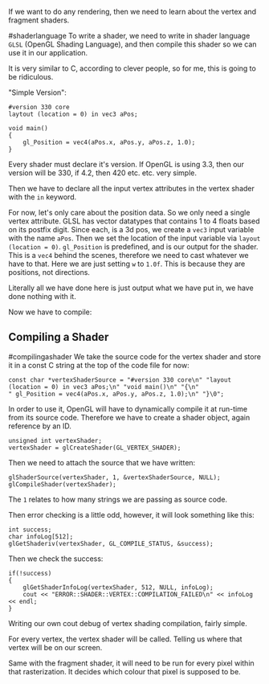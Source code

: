 If we want to do any rendering, then we need to learn about the vertex and fragment shaders. 

#shaderlanguage
To write a shader, we need to write in shader language `GLSL` (OpenGL Shading Language), and then compile this shader so we can use it in our application. 

It is very similar to C, according to clever people, so for me, this is going to be ridiculous. 

"Simple Version": 
```
#version 330 core
laytout (location = 0) in vec3 aPos;

void main() 
{ 
	gl_Position = vec4(aPos.x, aPos.y, aPos.z, 1.0);
}
```

Every shader must declare it's version.
If OpenGL is using 3.3, then our version will be 330, if 4.2, then 420 etc. etc. very simple. 

Then we have to declare all the input vertex attributes in the vertex shader with the `in` keyword. 

For now, let's only care about the position data. 
So we only need a single vertex attribute. 
GLSL has vector datatypes that contains 1 to 4 floats based on its postfix digit. 
Since each, is a 3d pos, we create a `vec3` input variable with the name `aPos`. 
Then we set the location of the input variable via `layout (location = 0)`. 
`gl_Position` is predefined, and is our output for the shader. 
This is a `vec4` behind the scenes, therefore we need to cast whatever we have to that. 
Here we are just setting `w` to `1.0f`. This is because they are positions, not directions. 

Literally all we have done here is just output what we have put in, we have done nothing with it. 

Now we have to compile: 
## Compiling a Shader
#compilingashader
We take the source code for the vertex shader and store it in a const C string at the top of the code file for now:
```
const char *vertexShaderSource = "#version 330 core\n" "layout (location = 0) in vec3 aPos;\n" "void main()\n" "{\n" 
" gl_Position = vec4(aPos.x, aPos.y, aPos.z, 1.0);\n" "}\0";
```

In order to use it, OpenGL will have to dynamically compile it at run-time from its source code. 
Therefore we have to create a shader object, again reference by an ID. 
```
unsigned int vertexShader; 
vertexShader = glCreateShader(GL_VERTEX_SHADER);
```

Then we need to attach the source that we have written: 

```
glShaderSource(vertexShader, 1, &vertexShaderSource, NULL);
glCompileShader(vertexShader);
```
The `1` relates to how many strings we are passing as source code. 


Then error checking is a little odd, however, it will look something like this: 
```
int success; 
char infoLog[512];
glGetShaderiv(vertexShader, GL_COMPILE_STATUS, &success);
```
Then we check the success: 
```
if(!success)
{ 
	glGetShaderInfoLog(vertexShader, 512, NULL, infoLog);
	cout << "ERROR::SHADER::VERTEX::COMPILATION_FAILED\n" << infoLog << endl;
}
```

Writing our own cout debug of vertex shading compilation, fairly simple. 


For every vertex, the vertex shader will be called. Telling us where that vertex will be on our screen. 

Same with the fragment shader, it will need to be run for every pixel within that rasterization. It decides which colour that pixel is supposed to be. 